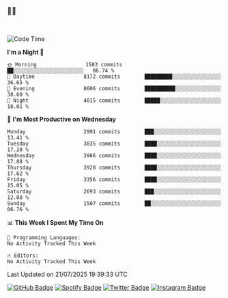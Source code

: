 ### 🤙🍺

<!-- <a href="https://github-readme-stats.vercel.app/api?username=hzak2xx&count_private=true&show_icons=true&theme=dracula">
  <img align="center" src="https://github-readme-stats.vercel.app/api?username=hzak2xx&count_private=true&show_icons=true&theme=dracula" />
</a>
</br> -->
</br>

<!--START_SECTION:waka-->
![Code Time](http://img.shields.io/badge/Code%20Time-4%2C209%20hrs%2040%20mins-blue)

**I'm a Night 🦉** 

```text
🌞 Morning                1503 commits        ██░░░░░░░░░░░░░░░░░░░░░░░   06.74 % 
🌆 Daytime                8172 commits        █████████░░░░░░░░░░░░░░░░   36.65 % 
🌃 Evening                8606 commits        ██████████░░░░░░░░░░░░░░░   38.60 % 
🌙 Night                  4015 commits        █████░░░░░░░░░░░░░░░░░░░░   18.01 % 
```
📅 **I'm Most Productive on Wednesday** 

```text
Monday                   2991 commits        ███░░░░░░░░░░░░░░░░░░░░░░   13.41 % 
Tuesday                  3835 commits        ████░░░░░░░░░░░░░░░░░░░░░   17.20 % 
Wednesday                3986 commits        ████░░░░░░░░░░░░░░░░░░░░░   17.88 % 
Thursday                 3928 commits        ████░░░░░░░░░░░░░░░░░░░░░   17.62 % 
Friday                   3356 commits        ████░░░░░░░░░░░░░░░░░░░░░   15.05 % 
Saturday                 2693 commits        ███░░░░░░░░░░░░░░░░░░░░░░   12.08 % 
Sunday                   1507 commits        ██░░░░░░░░░░░░░░░░░░░░░░░   06.76 % 
```


📊 **This Week I Spent My Time On** 

```text
💬 Programming Languages: 
No Activity Tracked This Week

🔥 Editors: 
No Activity Tracked This Week
```


 Last Updated on 21/07/2025 19:39:33 UTC
<!--END_SECTION:waka-->

[![GitHub Badge](https://img.shields.io/badge/GitHub-100000?style=for-the-badge&logo=github&logoColor=white)](https://github.com/hzak2xx)
[![Spotify Badge](https://img.shields.io/badge/Spotify-1ED760?&style=for-the-badge&logo=spotify&logoColor=white)](https://open.spotify.com/user/uf90s6sbbh75a1mt44clkhkvf)
[![Twitter Badge](https://img.shields.io/badge/Twitter-1DA1F2?style=for-the-badge&logo=twitter&logoColor=white)](https://twitter.com/hzak2xx)
[![Instagram Badge](https://img.shields.io/badge/Instagram-E4405F?style=for-the-badge&logo=instagram&logoColor=white)](https://www.instagram.com/hzak2xx/)
